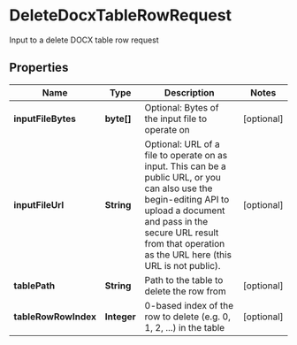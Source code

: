 

# DeleteDocxTableRowRequest

Input to a delete DOCX table row request

## Properties

| Name | Type | Description | Notes |
|------------ | ------------- | ------------- | -------------|
|**inputFileBytes** | **byte[]** | Optional: Bytes of the input file to operate on |  [optional] |
|**inputFileUrl** | **String** | Optional: URL of a file to operate on as input.  This can be a public URL, or you can also use the begin-editing API to upload a document and pass in the secure URL result from that operation as the URL here (this URL is not public). |  [optional] |
|**tablePath** | **String** | Path to the table to delete the row from |  [optional] |
|**tableRowRowIndex** | **Integer** | 0-based index of the row to delete (e.g. 0, 1, 2, ...) in the table |  [optional] |



